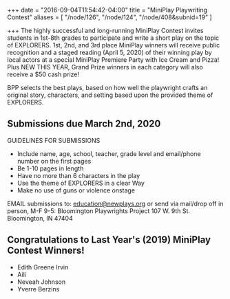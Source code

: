 +++
date = "2016-09-04T11:54:42-04:00"
title = "MiniPlay Playwriting Contest"
aliases = [
    "/node/126",
    "/node/124",
    "/node/408&subnid=19"
]

+++
The highly successful and long-running MiniPlay Contest invites students in 1st-8th grades to participate and write a short play on the topic of EXPLORERS. 1st, 2nd, and 3rd place MiniPlay winners will receive public recognition and a staged reading (April 5, 2020) of their winning play by local actors at a special MiniPlay Premiere Party with Ice Cream and Pizza! Plus NEW THIS YEAR, Grand Prize winners in each category will also receive a $50 cash prize!

BPP selects the best plays, based on how well the playwright crafts an original story, characters, and setting based upon the provided theme of EXPLORERS.

## Submissions due March 2nd, 2020
GUIDELINES FOR SUBMISSIONS
* Include name, age, school, teacher, grade level and email/phone number on the first pages
* Be 1-10 pages in length
* Have no more than 6 characters in the play
* Use the theme of EXPLORERS in a clear Way
* Make no use of guns or violence onstage

EMAIL submissions to: education@newplays.org or send via mail/drop off in person, M-F 9-5:
Bloomington Playwrights Project
107 W. 9th St.
Bloomington, IN 47404


## Congratulations to Last Year's (2019) MiniPlay Contest Winners!

* Edith Greene Irvin
* Aili
* Neveah Johnson
* Yverre Berzins
